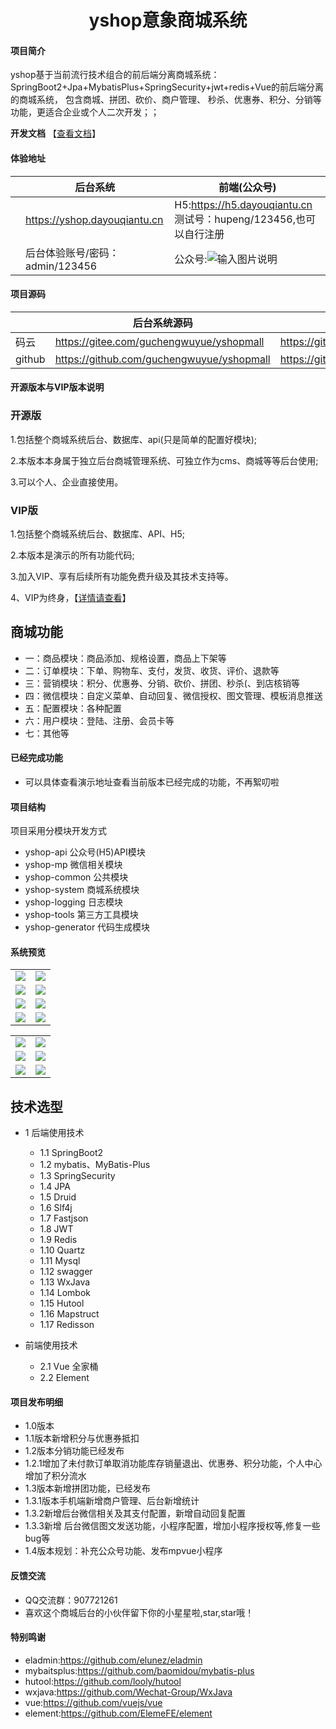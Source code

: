 <h1 style="text-align: center">yshop意象商城系统</h1>


#### 项目简介
yshop基于当前流行技术组合的前后端分离商城系统： SpringBoot2+Jpa+MybatisPlus+SpringSecurity+jwt+redis+Vue的前后端分离的商城系统， 包含商城、拼团、砍价、商户管理、 秒杀、优惠券、积分、分销等功能，更适合企业或个人二次开发；；

**开发文档**  【[查看文档](https://gitee.com/guchengwuyue/yshopmall/wikis/%E5%BC%80%E5%8F%91%E7%8E%AF%E5%A2%83?sort_id=1718722)】 

#### 体验地址

|     |   后台系统  |   前端(公众号)  |
|---  |--- | --- |
|   |  https://yshop.dayouqiantu.cn  |H5:https://h5.dayouqiantu.cn 测试号：hupeng/123456,也可以自行注册 |
|    |  后台体验账号/密码：admin/123456   |  公众号:![输入图片说明](https://images.gitee.com/uploads/images/2019/1116/060936_fd73496c_477893.jpeg "qrcode_for_gh_95df5a2881cc_258.jpg")   |


#### 项目源码

|     |  后台系统源码 |   后台系统前端源码  |
|---  |--- | --- |
|   码云  |  https://gitee.com/guchengwuyue/yshopmall  | https://gitee.com/guchengwuyue/yshopmall_qd |
|   github   |  https://github.com/guchengwuyue/yshopmall |https://github.com/guchengwuyue/yshopmall_qd  |

#### 开源版本与VIP版本说明

###  开源版
1.包括整个商城系统后台、数据库、api(只是简单的配置好模块);

2.本版本本身属于独立后台商城管理系统、可独立作为cms、商城等等后台使用;

3.可以个人、企业直接使用。

### VIP版
1.包括整个商城系统后台、数据库、API、H5;

2.本版本是演示的所有功能代码;

3.加入VIP、享有后续所有功能免费升级及其技术支持等。

4、VIP为终身，【[详情请查看](https://gitee.com/guchengwuyue/yshopmall/wikis/pages?sort_id=1715823&doc_id=441578)】 

## 商城功能

* 一：商品模块：商品添加、规格设置，商品上下架等
* 二：订单模块：下单、购物车、支付，发货、收货、评价、退款等
* 三：营销模块：积分、优惠券、分销、砍价、拼团、秒杀(、到店核销等
* 四：微信模块：自定义菜单、自动回复、微信授权、图文管理、模板消息推送
* 五：配置模块：各种配置
* 六：用户模块：登陆、注册、会员卡等
* 七：其他等
       

####  已经完成功能
- 可以具体查看演示地址查看当前版本已经完成的功能，不再絮叨啦

#### 项目结构
项目采用分模块开发方式
- yshop-api       公众号(H5)API模块
- yshop-mp        微信相关模块
- yshop-common    公共模块
- yshop-system    商城系统模块
- yshop-logging   日志模块
- yshop-tools     第三方工具模块
- yshop-generator 代码生成模块

#### 系统预览
<table>
    <tr>
        <td><img src="https://images.gitee.com/uploads/images/2019/1107/194017_9207632f_477893.png"/></td>
        <td><img src="https://images.gitee.com/uploads/images/2019/1121/230257_5844f5f1_477893.png"/></td>
    </tr>
    <tr>
        <td><img src="https://images.gitee.com/uploads/images/2019/1121/230051_971db503_477893.png "/></td>
        <td><img src="https://images.gitee.com/uploads/images/2019/1121/230342_f379583e_477893.png"/></td>
    </tr>
    <tr>
        <td><img src="https://images.gitee.com/uploads/images/2019/1121/230224_5f0dec5d_477893.png"/></td>
        <td><img src="https://images.gitee.com/uploads/images/2019/1107/194207_7b3b1f53_477893.png"/></td>
    </tr>
    <tr>   
         <td><img src="https://images.gitee.com/uploads/images/2019/1121/230424_f01fca77_477893.png"/></td>
         <td><img src="https://images.gitee.com/uploads/images/2019/1127/211402_4103f8e0_477893.png"/></td>
    </tr>
</table>
<table>
    <tr>
        <td><img src="https://images.gitee.com/uploads/images/2019/1129/234509_744765f9_477893.jpeg"/></td>
        <td><img src="https://images.gitee.com/uploads/images/2019/1129/234538_62ba99b7_477893.jpeg"/></td>
    </tr>
    <tr>
        <td><img src="https://images.gitee.com/uploads/images/2019/1129/234601_7fb028a6_477893.jpeg"/></td>
        <td><img src="https://images.gitee.com/uploads/images/2019/1129/234622_6f593729_477893.jpeg"/></td>
    </tr>
    <tr>
        <td><img src="https://images.gitee.com/uploads/images/2019/1129/234644_242668a1_477893.jpeg"/></td>
        <td><img src="https://images.gitee.com/uploads/images/2019/1129/234703_49e8fe4f_477893.jpeg"/></td>
    </tr>
</table>

## 技术选型
* 1 后端使用技术
    * 1.1 SpringBoot2
    * 1.2 mybatis、MyBatis-Plus
    * 1.3 SpringSecurity
    * 1.4 JPA
    * 1.5 Druid
    * 1.6 Slf4j
    * 1.7 Fastjson
    * 1.8 JWT
    * 1.9 Redis
    * 1.10 Quartz
    * 1.11 Mysql
    * 1.12 swagger
    * 1.13 WxJava
    * 1.14 Lombok
    * 1.15 Hutool
    * 1.16 Mapstruct
	* 1.17 Redisson
        
* 前端使用技术
    * 2.1 Vue 全家桶
    * 2.2 Element

#### 项目发布明细

- 1.0版本
- 1.1版本新增积分与优惠券抵扣
- 1.2版本分销功能已经发布
- 1.2.1增加了未付款订单取消功能库存销量退出、优惠券、积分功能，个人中心增加了积分流水
- 1.3版本新增拼团功能，已经发布
- 1.3.1版本手机端新增商户管理、后台新增统计
- 1.3.2新增后台微信相关及其支付配置，新增自动回复配置
- 1.3.3新增 后台微信图文发送功能，小程序配置，增加小程序授权等,修复一些bug等
- 1.4版本规划：补充公众号功能、发布mpvue小程序

	
#### 反馈交流
- QQ交流群：907721261
- 喜欢这个商城后台的小伙伴留下你的小星星啦,star,star哦！

####  特别鸣谢
- eladmin:https://github.com/elunez/eladmin
- mybaitsplus:https://github.com/baomidou/mybatis-plus
- hutool:https://github.com/looly/hutool
- wxjava:https://github.com/Wechat-Group/WxJava
- vue:https://github.com/vuejs/vue
- element:https://github.com/ElemeFE/element
